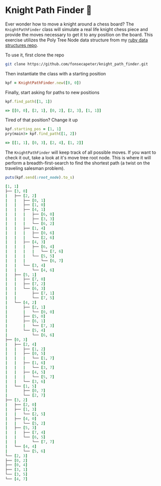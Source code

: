 # Knight Path Finder :horse:

Ever wonder how to move a knight around a chess board? The `KnightPathFinder` class will simulate a real life knight chess piece and provide the moves necessary to get it to any position on the board. This exercise utilizes the Poly Tree Node data structure from my [ruby data structures repo](https://github.com/fonsecapeter/ruby_data_structures).


To use it, first clone the repo
```bash
git clone https://github.com/fonsecapeter/knight_path_finder.git
```
Then instantiate the class with a starting position
```ruby
kpf = KnightPathFinder.new([0, 0])
```

Finally, start asking for paths to new positions
```ruby
kpf.find_path([1, 1])
```
```ruby
=> [[0, 0], [2, 1], [0, 2], [2, 3], [1, 1]]
```

Tired of that position? Change it up
```ruby
kpf.starting_pos = [1, 1]
pry(main)> kpf.find_path([1, 2])
```
```ruby
=> [[1, 1], [0, 3], [2, 4], [1, 2]]
```

The `KnightPathFinder` will keep track of all possible moves. If you want to check it out, take a look at it's move tree root node. This is where it will perform a breadth-first-search to find the shortest path (a twist on the traveling salesman problem).
```ruby
puts(kpf.send(:root_node).to_s)
```
```ruby
[1, 1]
├── [3, 0]
|   ├── [2, 2]
|   |   ├── [0, 1]
|   |   ├── [1, 0]
|   |   ├── [4, 1]
|   |   |   ├── [6, 0]
|   |   |   ├── [3, 3]
|   |   |   └── [6, 2]
|   |   ├── [1, 4]
|   |   |   ├── [0, 6]
|   |   |   └── [2, 6]
|   |   ├── [4, 3]
|   |   |   ├── [6, 4]
|   |   |   |   └── [7, 6]
|   |   |   └── [5, 5]
|   |   |       └── [6, 7]
|   |   └── [3, 4]
|   |       └── [4, 6]
|   ├── [5, 1]
|   |   ├── [7, 0]
|   |   ├── [7, 2]
|   |   └── [6, 3]
|   |       ├── [7, 1]
|   |       └── [7, 5]
|   └── [4, 2]
|       ├── [2, 1]
|       |   └── [0, 0]
|       ├── [5, 0]
|       ├── [6, 1]
|       |   └── [7, 3]
|       └── [5, 4]
|           └── [6, 6]
├── [0, 3]
|   ├── [2, 4]
|   |   ├── [1, 2]
|   |   ├── [0, 5]
|   |   |   └── [1, 7]
|   |   ├── [1, 6]
|   |   |   └── [3, 7]
|   |   ├── [4, 5]
|   |   |   └── [5, 7]
|   |   └── [3, 6]
|   └── [1, 5]
|       ├── [0, 7]
|       └── [2, 7]
├── [3, 2]
|   ├── [2, 0]
|   ├── [1, 3]
|   |   └── [2, 5]
|   ├── [4, 0]
|   |   └── [5, 2]
|   ├── [5, 3]
|   |   ├── [7, 4]
|   |   └── [6, 5]
|   |       └── [7, 7]
|   └── [4, 4]
|       └── [5, 6]
└── [2, 3]
├── [0, 2]
├── [0, 4]
├── [3, 1]
└── [3, 5]
└── [4, 7]
```

